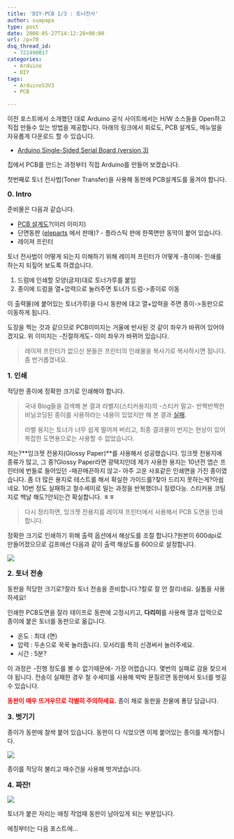 ```yaml
---
title: 'DIY-PCB 1/3 : 토너전사'
author: suapapa
type: post
date: 2008-05-27T14:12:28+00:00
url: /p=70
dsq_thread_id:
  - 722490017
categories:
  - Arduino
  - DIY
tags:
  - ArduinoS3V3
  - PCB

---
```

이전 포스트에서 소개했던 대로 Arduino 공식 사이트에서는 H/W 소스들을 Open하고 직접 만들수 있는 방법을 제공합니다. 아래의 링크에서 회로도, PCB 설계도, 메뉴얼을 자유롭게 다운로드 할 수 있습니다.

  * [Arduino Single-Sided Serial Board (version 3)][1]

집에서 PCB를 만드는 과정부터 직접 Arduino를 만들어 보겠습니다.

첫번째로 토너 전사법(Toner Transfer)을 사용해 동판에 PCB설계도를 옮겨야 합니다.



<span style="font-size: medium"><strong>0. Intro</strong></span>

준비물은 다음과 같습니다.

  * [PCB 설계도][2]?(미러 이미지)
  * 단면동판 ([eleparts][3] 에서 판매)? - 플라스틱 판에 한쪽면만 동막이 붙어 있습니다.
  * 레이져 프린터

토너 전사법이 어떻게 되는지 이해하기 위해 레이져 프린터가 어떻게 -종이에- 인쇄를 하는지 되짚어 보도록 하겠습니다.

  1. 드럼에 인쇄할 모양(글자)대로 토너가루를 붙임
  2. 종이에 드럼을 열+압력으로 눌러주면 토너가 드럼->종이로 이동

이 출력물(에 붙어있는 토너가루)을 다시 동판에 대고 열+압력을 주면 종이->동판으로 이동하게 됩니다.

도장을 찍는 것과 같으므로 PCB이미지는 거울에 반사된 것 같이 좌우가 바뀌어 있어야 겠지요. 위 이미지는 -친절하게도- 이미 좌우가 바뀌어 있습니다.

> 레이져 프린터가 없으신 분들은 프린터의 인쇄물을 복사기로 복사하시면 됩니다. 좀 번거롭겠네요.

**<span style="font-size: medium">1. 인쇄</span>**

적당한 종이에 정확한 크기로 인쇄해야 합니다.

> 국내 Blog들을 검색해 본 결과 라벨지(스티커용지)의 -스티커 말고- 반짝반짝한 비닐코딩된 종이를 사용하라는 내용이 있었지만 해 본 결과 [실패][4].
> 
> 라벨 용지는 토너가 너무 쉽게 떨어져 버리고, 최종 결과물이 번지는 현상이 있어 복잡한 도면용으로는 사용할 수 없었습니다.

저는?**잉크젯 전용지(Glossy Paper)**를 사용해서 성공했습니다. 잉크젯 전용지에 종류가 많고, 그 중?Glossy Paper라면 광택지인데 제가 사용한 용지는 10년전 엡슨 프린터에 번들로 들어있던 -매끈매끈하지 않고- 아주 고운 사포같은 인쇄면을 가진 종이였습니다. 좀 더 많은 용지로 테스트를 해서 확실한 가이드를?찾아 드리지 못하는게?아쉽네요. 10번 정도 실패하고 철수세미로 밀는 과정을 반복했더니 질렸다능. 스티커용 코팅지로 백날 해도?안되는건 확실합니다. ㅎㅎ

> 다시 정리하면, 잉크젯 전용지를 레이져 프린터에서 사용해서 PCB 도면을 인쇄합니다.

정확한 크기로 인쇄하기 위해 출력 옵션에서 해상도를 조절 합니다.?원본이 600dpi로 만들어졌으므로 김프에선 다음과 같이 출력 해상도를 600으로 설정합니다.

![](https://homin.dev/asset/blog/2008/05/600dpi.png")

**<span style="font-size: medium">2. 토너 전송</span>**

동판을 적당한 크기로?잘라 토너 전송을 준비합니다.?칼로 잘 안 잘리네요. 실톱을 사용하세요!

인쇄한 PCB도면을 잘라 테이프로 동판에 고정시키고, **다리미**를 사용해 열과 압력으로 종이에 붙은 토너를 동판으로 옮깁니다.

  * 온도 : 최대 (면)
  * 압력 : 두손으로 꾹꾹 눌러줍니다. 모서리를 특히 신경써서 눌러주세요.
  * 시간 : 5분?

이 과정은 -진행 정도를 볼 수 없기때문에- 가장 어렵습니다. 몇번의 실패로 감을 찾으셔야 됩니다. 전송이 실패한 경우 철 수세미를 사용해 박박 문질르면 동판에서 토너를 벗길 수 있습니다.

**<span style="color: #ff0000">동판이 매우 뜨거우므로 각별히 주의하세요.</span>** 종이 채로 동판을 찬물에 퐁당 담급니다.

**<span style="font-size: medium">3. 벗기기</span>**

종이가 동판에 찰싹 붙어 있습니다. 동판이 다 식었으면 이제 붙어있는 종이를 제거합니다.

![](https://homin.dev/asset/blog/2008/05/pcb_pilling.jpg")

종이를 적당히 불리고 때수건을 사용해 벗겨냈습니다.

**<span style="font-size: medium">4. 짜잔!</span>**

![](https://homin.dev/asset/blog/2008/05/pcb_result.jpg")

토너가 붙은 자리는 애칭 작업때 동판이 남아있게 되는 부분입니다.

에칭부터는 다음 포스트에&#8230;

 [1]: http://www.arduino.cc/en/Main/ArduinoBoardSerialSingleSided3
 [2]: http://www.arduino.cc/en/uploads/Main/Arduino_S3v3_R2_A4_4x2.png
 [3]: http://www.eleparts.co.kr/
 [4]: https://homin.dev/asset/blog/2008/05/imgp0008.jpg